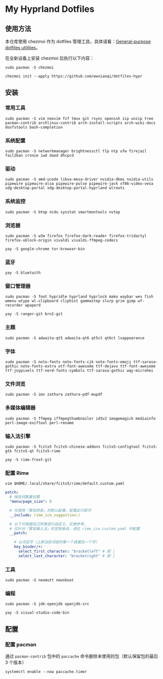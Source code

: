 # My Hyprland Dotfiles

## 使用方法
本仓库使用 chezmoi 作为 dotfiles 管理工具，具体请看：[General-purpose dotfiles utilities](https://dotfiles.github.io/utilities/)。

在全新设备上安装 chezmoi 后执行以下内容：

```shell
sudo pacman -S chezmoi

chezmoi init --apply https://github.com/wwxiaoqi/dotfiles-hypr
```


## 安装

### 常用工具

```shell
sudo pacman -S vim neovim fzf tmux git rsync openssh zip unzip tree pacman-contrib archlinux-contrib arch-install-scripts arch-wiki-docs dosfstools bash-completion
```

### 系统配置

```shell
sudo pacman -S networkmanager brightnessctl tlp ntp ufw firejail fail2ban cronie iwd daed dhcpcd
```

### 驱动

```shell
sudo pacman -S amd-ucode libva-mesa-driver nvidia-dkms nvidia-utils pipewire pipewire-alsa pipewire-pulse pipewire-jack xf86-video-vesa xdg-desktop-portal xdg-desktop-portal-hyprland wlroots
```

### 系统监控

```shell
sudo pacman -S btop ncdu sysstat smartmontools nvtop
```

### 浏览器

```shell
sudo pacman -S w3m firefox firefox-dark-reader firefox-tridactyl firefox-ublock-origin vivaldi vivaldi-ffmpeg-codecs
```

```shell
yay -S google-chrome tor-browser-bin
```

### 蓝牙

```shell
yay -S bluetuith
```

### 窗口管理器

```shell
sudo pacman -S foot hypridle hyprland hyprlock mako waybar wev fish wmenu wtype wl-clipboard cliphist gammastep slurp grim gimp wf-recorder wpaperd
```

```shell
yay -S ranger-git brn2-git
```

### 主题

```shell
sudo pacman -S adwaita-qt5 adwaita-qt6 qt5ct qt6ct lxappearance
```

### 字体

```shell
sudo pacman -S noto-fonts noto-fonts-cjk noto-fonts-emoji ttf-sarasa-gothic noto-fonts-extra otf-font-awesome ttf-dejavu ttf-font-awesome ttf-joypixels ttf-nerd-fonts-symbols ttf-sarasa-gothic wqy-microhei
```

### 文件浏览

```shell
sudo pacman -S imv zathura zathura-pdf-mupdf
```

### 多媒体编辑器

```shell
sudo pacman -S ffmpeg iffmpegthumbnailer id3v2 imagemagick mediainfo perl-image-exiftool perl-rename 
```

### 输入法引擎

```shell
sudo pacman -S fcitx5 fcitx5-chinese-addons fcitx5-configtool fcitx5-gtk fcitx5-qt fcitx5-rime
```

```shell
yay -S rime-frost-git
```

### 配置 Rime

```shell
vim $HOME/.local/share/fcitx5/rime/default.custom.yaml
```

```yaml
patch:
  # 候选词数量设置
  "menu/page_size": 9

  # 仅使用「雾凇拼音」的默认配置，配置此行即可
  __include: rime_ice_suggestion:/

  # 以下可根据自己所需进行自定义，仅做参考。
  # 仅针对「雾凇输入法」的定制条目，请在 rime_ice.custom.yaml 中配置
  __patch:

    # 以词定字（上屏当前词组的第一个或最后一个字）
    key_binder/+:
      select_first_character: "bracketleft" # 即 [
      select_last_character: "bracketright" # 即 ]
```

### 工具

```shell
sudo pacman -S neomutt newsboat
```

### 编程

```shell
sudo pacman -S jdk-openjdk openjdk-src
```

```shell
yay -S visual-studio-code-bin
```


## 配置

### 配置 pacman

通过 `pacman-contrib` 包中的 `paccache` 命令删除未使用的包（默认保留包的最后 3 个版本）

```shell
systemctl enable --now paccache.timer
```
